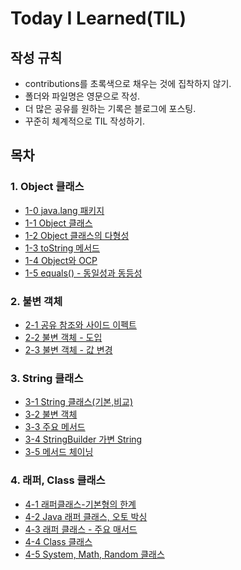 # Today I Learned(TIL)

## 작성 규칙
- contributions를 초록색으로 채우는 것에 집착하지 않기.
- 폴더와 파일명은 영문으로 작성.
- 더 많은 공유를 원하는 기록은 블로그에 포스팅.
- 꾸준히 체계적으로 TIL 작성하기. 

## 목차

### 1. Object 클래스
- [1-0 java.lang 패키지](https://github.com/YeongJae0114/TIL/blob/main/Java-mid1/Java-mid_1-0.md)
- [1-1 Object 클래스](https://github.com/YeongJae0114/TIL/blob/main/Java-mid1/Java-mid_1-1.md)
- [1-2 Object 클래스의 다형성](https://github.com/YeongJae0114/TIL/blob/main/Java-mid1/Java-mid_1-2.md)
- [1-3 toString 메서드](https://github.com/YeongJae0114/TIL/blob/main/Java-mid1/Java-mid_1-3.md)
- [1-4 Object와 OCP](https://github.com/YeongJae0114/TIL/blob/main/Java-mid1/Java-mid_1-4.md)
- [1-5 equals() - 동일성과 동등성](https://github.com/YeongJae0114/TIL/blob/main/Java-mid1/Java-mid_1-5.md)

### 2. 불변 객체
- [2-1 공유 참조와 사이드 이펙트](https://github.com/YeongJae0114/TIL/blob/main/Java-mid1/Java-mid_2-1.md)
- [2-2 불변 객체 - 도입](https://github.com/YeongJae0114/TIL/blob/main/Java-mid1/Java-mid_2-2.md)
- [2-3 불변 객체 - 값 변경](https://github.com/YeongJae0114/TIL/blob/main/Java-mid1/Java-mid_2-3.md)

### 3. String 클래스
- [3-1 String 클래스(기본,비교)](https://github.com/YeongJae0114/TIL/blob/main/Java-mid1/Java-mid_3-1.md)
- [3-2 불변 객체](https://github.com/YeongJae0114/TIL/blob/main/Java-mid1/Java-mid_3-2.md)
- [3-3 주요 메서드](https://github.com/YeongJae0114/TIL/blob/main/Java-mid1/Java-mid_3-3.md)
- [3-4 StringBuilder 가변 String](https://github.com/YeongJae0114/TIL/blob/main/Java-mid1/Java-mid_3-4.md)
- [3-5 메서드 체이닝](https://github.com/YeongJae0114/TIL/blob/main/Java-mid1/Java-mid_3-5.md)

### 4. 래퍼, Class 클래스
- [4-1 래퍼클래스-기본형의 한계](https://github.com/YeongJae0114/TIL/blob/main/Java-mid1/Java-mid_4-1.md)
- [4-2 Java 래퍼 클래스, 오토 박싱](https://github.com/YeongJae0114/TIL/blob/main/Java-mid1/Java-mid_4-2.md)
- [4-3 래퍼 클래스 - 주요 매서드](https://github.com/YeongJae0114/TIL/blob/main/Java-mid1/Java-mid_4-3.md)
- [4-4 Class 클래스](https://github.com/YeongJae0114/TIL/blob/main/Java-mid1/Java-mid_4-4.md)
- [4-5 System, Math, Random 클래스](https://github.com/YeongJae0114/TIL/blob/main/Java-mid1/Java-mid_4-5.md)



